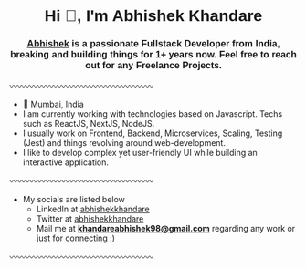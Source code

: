 <!-- Header Section -->
<h1 align="center"><font face="Arial">Hi 👋, I'm Abhishek Khandare </font></h1>
<h3 align="center"><font face="Arial"><a href="https://www.linkedin.com/in/abhishekkhandare target="_blank" rel="noreferrer">Abhishek</a> is a passionate Fullstack Developer from India, breaking and building things for 1+ years now. Feel free to reach out for any Freelance Projects.</font></h3>

〰️〰️〰️〰️〰️〰️〰️〰️〰️〰️〰️〰️〰️〰️〰️〰️〰️〰️

- 📍 Mumbai, India
- I am currently working with technologies based on Javascript. Techs such as ReactJS, NextJS, NodeJS.
- I usually work on Frontend, Backend, Microservices, Scaling, Testing (Jest) and things revolving around web-development.
- I like to develop complex yet user-friendly UI while building an interactive application.

〰️〰️〰️〰️〰️〰️〰️〰️〰️〰️〰️〰️〰️〰️〰️〰️〰️〰️

- My socials are listed below
  - LinkedIn at [abhishekkhandare](www.linkedin.com/in/abhishekkhandare)
  - Twitter at [abhishekkhandare](https://twitter.com/khandare98ak)
  - Mail me at **khandareabhishek98@gmail.com** regarding any work or just for connecting :) 

〰️〰️〰️〰️〰️〰️〰️〰️〰️〰️〰️〰️〰️〰️〰️〰️〰️〰️
